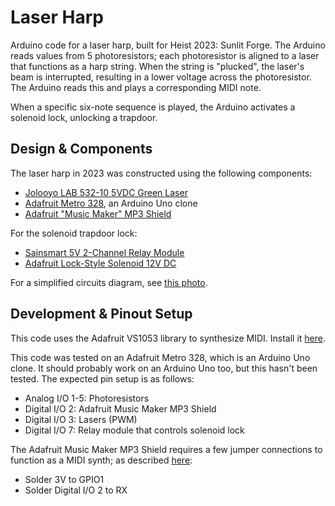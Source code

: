 # Laser Harp

Arduino code for a laser harp, built for Heist 2023: Sunlit Forge. The Arduino reads values from 5 photoresistors; each photoresistor is aligned to a laser that functions as a harp string. When the string is "plucked", the laser's beam is interrupted, resulting in a lower voltage across the photoresistor. The Arduino reads this and plays a corresponding MIDI note.

When a specific six-note sequence is played, the Arduino activates a solenoid lock, unlocking a trapdoor.

## Design & Components

The laser harp in 2023 was constructed using the following components:

* [Jolooyo LAB 532-10 5VDC Green Laser](https://www.amazon.com/dp/B07D9BTRCV)
* [Adafruit Metro 328](https://www.adafruit.com/product/2488), an Arduino Uno clone
* [Adafruit "Music Maker" MP3 Shield](https://www.adafruit.com/product/1788)

For the solenoid trapdoor lock:

* [Sainsmart 5V 2-Channel Relay Module](https://www.sainsmart.com/products/2-channel-5v-relay-module)
* [Adafruit Lock-Style Solenoid 12V DC](https://www.adafruit.com/product/1512)

For a simplified circuits diagram, see [this photo](https://photos.app.goo.gl/uYjtmbHospFB3xFBA).

## Development & Pinout Setup

This code uses the Adafruit VS1053 library to synthesize MIDI. Install it [here](https://learn.adafruit.com/adafruit-music-maker-shield-vs1053-mp3-wav-wave-ogg-vorbis-player/installing-software).

This code was tested on an Adafruit Metro 328, which is an Arduino Uno clone. It should probably work on an Arduino Uno too, but this hasn't been tested. The expected pin setup is as follows:

- Analog I/O 1-5: Photoresistors
- Digital I/O 2: Adafruit Music Maker MP3 Shield
- Digital I/O 3: Lasers (PWM)
- Digital I/O 7: Relay module that controls solenoid lock
  
The Adafruit Music Maker MP3 Shield requires a few jumper connections to function as a MIDI synth; as described [here](https://learn.adafruit.com/adafruit-music-maker-shield-vs1053-mp3-wav-wave-ogg-vorbis-player/midi-synth): 

- Solder 3V to GPIO1
- Solder Digital I/O 2 to RX

